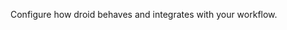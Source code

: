 <!-- Source: https://docs.factory.ai/cli/configuration/settings -->

Configure how droid behaves and integrates with your workflow.
